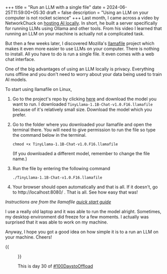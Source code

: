 +++
title = "Run an LLM with a single file"
date = 2024-06-25T11:59:00+05:30
draft = false
description = "Using an LLM on your computer is not rocket science"
+++
Last month, I came across a video by NetworkChuck on [hosting AI locally](https://www.youtube.com/watch?v=Wjrdr0NU4Sk). In short, he built a server specifically for running LLMs using Ollama and other tools. From his video I learned that running an LLM on your machine is actually not a complicated task.

But then a few weeks later, I discovered Mozilla's [llamafile](https://llamafile.ai/) project which makes it even more easier to use LLMs on your computer. There is nothing to install. All you have to do is run a single file. It even comes with a web chat interface.

One of the big advantages of using an LLM locally is privacy. Everything runs offline and you don't need to worry about your data being used to train AI models.

To start using llamafile on Linux, 

1. Go to the project's repo by clicking [here](https://github.com/Mozilla-Ocho/llamafile?tab=readme-ov-file#other-example-llamafiles) and download the model you want to run. I downloaded `TinyLlama-1.1B-Chat-v1.0.F16.llamafile` because of it's relatively small size. Download the model which you prefer.

2. Go to the folder where you downloaded your llamafile and open the terminal there. You will need to give permission to run the file so type the command below in the terminal. 

    `chmod +x TinyLlama-1.1B-Chat-v1.0.F16.llamafile`

    (If you downloaded a different model, remember to change the file name.)

3. Run the file by entering the following command

    `./TinyLlama-1.1B-Chat-v1.0.F16.llamafile`

4. Your browser should open automatically and that is all. If it doesn't, go to http://localhost:8080/ . That is all. See how easy that was!

*Instructions are from the llamafile [quick start guide](https://github.com/Mozilla-Ocho/llamafile?tab=readme-ov-file#quickstart)*

I use a really old laptop and it was able to run the model alright. Sometimes, my desktop environment did freeze for a few moments. I actually was surprised that it was able to work on my machine.

Anyway, I hope you got a good idea on how simple it is to a run an LLM on your machine. Cheers!

{{<figure src = "llamafile.webp" caption = "The TinyLlama model running on my computer" alt = "Screenshot of the web interface of running a llamafile.">}}

This is day 30 of [#100DaystoOffload](https://100daystooffload.com)
